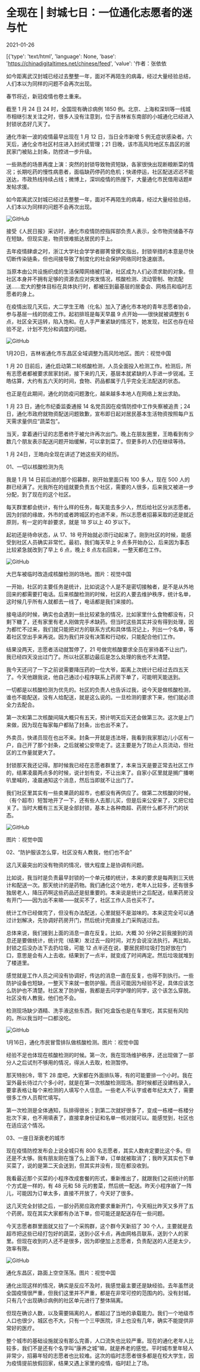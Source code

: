 # 全现在 | 封城七日：一位通化志愿者的迷与忙

2021-01-26

[{'type': 'text/html', 'language': None, 'base': 'https://chinadigitaltimes.net/chinese/feed', 'value': '作者：张依依



如今距离武汉封城已经过去整整一年，面对不再陌生的病毒，经过大量经验总结，人们本以为同样的问题不会再次出现。



春节将近，新冠疫情也卷土重来。

截至 1 月 24 日 24 时，全国现有确诊病例 1850 例。北京、上海和深圳等一线城市相继引发关注之时，很多人没有注意到，位于吉林省东南部的小城通化已经进入封锁状态好几天了。

通化市新一波的疫情最早出现在 1 月 12 日，当日全市新增 5 例无症状感染者。六天后，通化全市社区村庄进入封闭式管理；21 日晚，该市高风险地区东昌区的居民家门被贴上封条，防控进一步升级。

一些熟悉的场景再度上演：突然的封锁导致物资短缺，各家很快出现断粮断菜的情况；长期吃药的慢性病患者，面临缺药停药的危机；快递停运，社区配送迟迟不能送达，市政热线持续占线；微博上，深圳疫情的热搜下，大量通化市民借用话题#发帖求援。

如今距离武汉封城已经过去整整一年，面对不再陌生的病毒，经过大量经验总结，人们本以为同样的问题不会再次出现。

![GitHub](https://chinadigitaltimes.net/chinese/files/2021/01/post-661993-600f5f2728f71.)

接受《人民日报》采访时，通化市疫情防控指挥部负责人表示，全市物资储备不存在短缺。但现实是，物资很难抵达居民的手上。

去年疫情肆虐之时，浙江大学社会学学者郦菁曾撰文指出，封锁举措的本意是尽快切断传染链条，但也间接导致了制度化的社会保护网络同时急速崩溃。

当原本由公共设施织成的生活保障网络被打破，社区成为人们必须求助的对象。但社区本身并不拥有足够的资源去应对突发情况，核酸检测、流动管制、物流配送……宏大的整体目标在具体执行时，都被压到最基层的居委会、网格员和临时志愿者的身上。

在疫情出现几天后，大二学生王皓（化名）加入了通化市本地的青年志愿者协会，参与基层一线的防疫工作。起初排班是每天早晨 9 点开始——很快就被调整到 6 点，社区全天运转，陷入饱和。在人手严重紧缺的情况下，她发现，社区也存在经验不足，计划不充分和调度的问题。

![GitHub](https://chinadigitaltimes.net/chinese/files/2021/01/post-661993-600f5f2965520.)

1月20日，吉林省通化市东昌区全域调整为高风险地区。图片：视觉中国

1 月 20 日前后，通化启动第二轮核酸检测，人员全面投入检测工作。检测后，所有志愿者都被要求居家封闭，接下来的几天，基层本就紧缺的人手进一步锐减。王皓估算，大约有五六天的时间，食物、药品都属于几乎完全无法配送的状态。

也正是在此期间，通化的防疫问题激化，越来越多本地人在网络上发出求助。

1 月 23 日，通化市纪委监委通报 14 名党员因在疫情防控中工作失察被追责；24 日，通化市政府就物资配送问题致歉，宣布即日起对居民基本生活物资按照每户五天需求量供应“蔬菜包”。

当天，拿着通行证的志愿者终于被允许再次出门。晚上在朋友圈里，王皓看到有少数几个朋友表示配送问题开始缓解，可以拿到菜了。但更多的人仍在继续等待。

1 月 24日，王皓向全现在讲述了她这些天的经历。

01、一切以核酸检测为先

我是 1 月 14 日前后进的那个招募群，刚开始里面只有 100 多人，现在 500 人的群已经满了。光我所在的组就要负责五个社区，需要的人很多，后来我又被进一步分配，到了现在的这个社区。

每天群里都会统计，有什么样的任务，每天能去多少人，然后给社区分派志愿者。因为封锁的缘故，外市的或者跨城区的也进不来，所以志愿者招募采取的还是就近原则，有一定的年龄要求，就是 18 岁以上 40 岁以下。

起初还是待命状态，从 17、18 号开始就必须行动起来了。刚到社区的时候，能感受到社区人员确实非常忙。最初，我们每天早上 9 点多开始办公，后来因为事态比较紧急就改到了早上 6 点，晚上 8 点左右回来，一整天都在工作。

![GitHub](https://chinadigitaltimes.net/chinese/files/2021/01/post-661993-600f5f2b4c12a.)

大巴车被临时改造成核酸检测的场地。图片：视觉中国

一开始，社区的主要任务是统计，比如说这个人是不是密切接触者，是不是从外地回来的都需要打电话。后来核酸检测的时候，社区的人要去维护秩序，统计名单，这时候几乎所有人就都去一线了，电话都是我们来接的。

接电话的时候，确实也会遇到一些比较紧急的情况，比如家里什么食物都没有，只剩下糖了，还有家里有老人刚做完手术缺药。但当时这些其实并没有得到处理，因为都忙不过来，我们就只能把对方的联系方式和具体情况记上，列出一个名单，等着社区空出手来再说。因为我们并没有决策和行动权，只能配合他们工作。

结果没两天，志愿者活动就暂停了，21 号做完核酸要求全员在家待着不让出门，我已经四天没出过门了。所以社区那边最后是怎么处理的我也不太清楚。

我今天还问了一下之前说需要降压药的一位大爷，距离上次统计已经过去四五天了。今天他跟我说，他自己通过小程序联系上药房下单了，可能明天能送到。

一切都是以核酸检测为优先的。社区的负责人也告诉过我，说今天是做核酸检测，谁也不能配送，没有人给配送，就是这么说的。一旦检测的要求下来，他们就必须全力去配合。

第一次和第二次核酸间隔大概只有五天，预计明天后天还会做第三次。这次是上门来做，因为现在每家每户都贴了封条，出也出不来了。

外卖员，快递员现在也出不来。封条一开就是违法呀，我看到我家那边儿小区有一户，自己开了那个封条，之后就被公安带走了。这主要是为了防止人员流动，但社区的工作量就更大了。

封锁那天我还记得。那时候我已经在志愿者群里了，本来当天是要正常去社区工作的，结果凌晨两点多的时候，说计划有变，不让出来了。自家小区里就是搁广播喇叭里喊的，凌晨通知这个消息，然后当即就不让出门了。

我们社区里其实有一些卖果蔬的超市，也都没有再供应了。做第二次核酸的时候，（有个超市）短暂地开了一下，还有些人去那儿买，但是后来公安来了，又把它给关了。当时大概有三五天是全部封锁，基本上各种商超、药房什么都不开门的状态。

![GitHub](https://chinadigitaltimes.net/chinese/files/2021/01/post-661993-600f5f2d32d96.)

图片：视觉中国

02、“防护服该怎么穿，社区没有人教我，他们也不会”

这几天最突出的没有物资的情况，很大程度上是协调有问题。

比如说，我当时是负责最早封锁的一个单元楼的统计，本来的要求是每两到三天统计和配送一次。那天统计的是药物。我们通化这个地方，老年人比较多，还有很多独居老人，降压药啊这些药品还是挺重要的。本来说是统计之后配送，结果药房没有开门——因为出不来嘛——就买不了，社区工作人员也买不了。

统计工作已经做完了，但没有办法配送，心里就挺不是滋味的。本来这完全可以通过计划解决，先协调好药房开门，然后统计完直接上门采购送过去。

总体来说，我们接到上面的消息一直在反复。比如，大概 30 分钟之前我接到的消息还是要做统计，统计完（结果）发过去一段时间，对方会说没法执行。再比如，封锁之后没办法下去扔垃圾，可能 12 点半还在说，要居民把垃圾打包好放在门口，意思是会有人上去收。结果到了一点半，就变成了时间再定。然后垃圾就堆到了楼道里。

感觉就是工作人员之间没有协调好，传达的消息一直在反复，也得不到执行。一些防护设备也短缺，一整天下来就一套防护服。而且可能因为经验不足，具体应该怎么防护也不清楚。社区发了防护服，我都是去问学护理的同学，这个该怎么穿脱。社区没有人教我，他们也不会。

检测现场缺少酒精、洗手液这些东西，我们吃盒饭也是在车里吃，其实挺有风险的。所以我当时一口都没吃。

![GitHub](https://chinadigitaltimes.net/chinese/files/2021/01/post-661993-600f5f2f1b919.)

1月16日，通化市民冒雪排队做核酸检测。图片：视觉中国

经验不足也体现在核酸检测的时候。第一次，我在现场维护秩序，还出现做了一部分人之后试剂不够用的情况，得派人去取，检测暂停。

那天特别冷，零下 28 度吧，大家都在外面排队等，有的可能要排一个小时。我在室外最长待过六个多小时，就是在第一次核酸检测现场。那时候都还没建档录入，要拿表格让每个来检测的人填写个人信息。一些老人不认字或者年纪太大了，需要很多工作人员帮忙填写。

第一次检测是全体通知，队排得很长；到第二次就好很多了，变成一栋楼一栋楼分批次下来，也不用填表了，直接拿身份证和名单一核对就可以。能感觉到，社区也在适应这个情况。

03、一座日渐衰老的城市

现在疫情防控发布会上说全城只有 800 名志愿者，其实人数肯定要比这个多。但还是不太够。我有朋友刚在饿了么上面下单，订单就被取消了；我昨天其实也下单买菜了，说的是第二天会送到，但其实并没有，现在都没收到。

我看最近那个买菜的小程序改成套餐的形式，重新推出了，就跟我们之前统计的那个方式是一样的，有 48 元和 58 元的套菜，然后统一配送。昨天小程序崩了一阵儿，可能因为订单太多，直接不开放了，今天好了很多。

这几天完全封锁之后，一部分药房应政府要求重新开门，今天相比昨天又多开了五个药房。现在其实大家都有办法下单，但可能还是配送存在一些问题。

今天志愿者群里面就又拉了一个采购群，这个群今天新招了 30 个人，主要就是去超市把这些已经打包好的蔬菜，送到小区卡点，再由网格员联系，送到个人的家里。但现在收到的人还不是很多，因为即便加上志愿者，负责配送的人还是太少，效率有限。

![GitHub](https://chinadigitaltimes.net/chinese/files/2021/01/post-661993-600f5f3104ff5.)

通化东昌区，路面上空空荡荡。图片：视觉中国

通化出现这样的情况，确实是反应不及时，我感觉最主要还是缺经验。去年虽然说全国疫情很严重，但我们这里并不严重，都是在非常可控的范围内的。没有封城，只有几个出现确诊病例的社区单元进行了整体隔离。

但现在确诊人数，以及需要隔离的人，都超过了当地的承载能力。我们一个地级市人口也很少，城区也不大，只有一个三甲医院，评上也没有几年，确实不能提供非常好的医疗。

整个城市的基础设施就没有那么完善，人口流失也比较严重。现在的通化老年人比较多，我们不是还有个名字叫“康养之城”嘛，就是养老的感觉。平时城市里年轻人非常少，招募年轻的志愿者也比较难。这次的临时志愿者很多都是在校大学生，因为疫情提前放假回家，结果又遇上家里的疫情，临时赶上了场。

